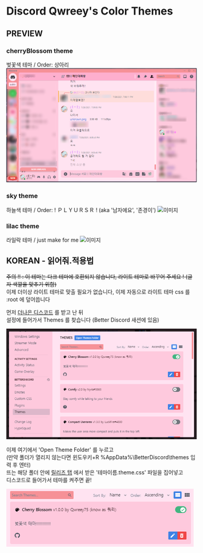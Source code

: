 
# Discord Qwreey's Color Themes

## PREVIEW

### cherryBlossom theme

벚꽃색 테마 / Order: 상아리
![이미지](./img/cherryBlossom.png)  

### sky theme

하늘색 테마 / Order: ! ＰＬＹＵＲＳＲ ! (aka '남자에요', '존경이')
![이미지](./img/sky.png)  

### lilac theme

라일락 테마 / just make for me
![이미지](./img/lilac.png)  

## KOREAN - 읽어줘.적용법

~~주의 !! : 이 테마는 다크 테마에 호환되지 않습니다, 라이트 테마로 바꾸어 주세요 ! (글자 색깔을 맞추기 위함)~~  
이제 더이상 라이트 테마로 맞출 필요가 없습니다, 이제 자동으로 라이트 테마 css 를 :root 에 덮어씁니다

먼저 [더나은 디스코드](https://betterdiscord.app) 를 받고 난 뒤  
설정에 들어가서 Themes 를 찾습니다 (Better Discord 새션에 있음)  

![이미지](./img/settings_theme.png)  

이제 여기에서 'Open Theme Folder' 를 누르고  
(만약 폴더가 열리지 않는다면 윈도우키+R %AppData%\BetterDiscord\themes 입력 후 엔터)  
뜨는 해당 폴더 안에 [릴리즈 탭](https://github.com/qwreey75/CherryCord/releases) 에서 받은 '테마이름.theme.css' 파일을 집어넣고  
디스코드로 들어가서 테마를 켜주면 끝!  

![이미지](./img/apply_theme.png)
